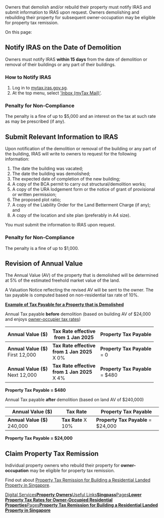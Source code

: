 Owners that demolish and/or rebuild their property must notify IRAS and submit information to IRAS upon request. Owners demolishing and rebuilding their property for subsequent owner-occupation may be eligible for property tax remission.

On this page:

## Notify IRAS on the Date of Demolition

Owners must notify IRAS **within 15 days** from the date of demolition or removal of their buildings or any part of their buildings.

### How to Notify IRAS

1. Log in to [mytax.iras.gov.sg](https://mytax.iras.gov.sg/ "myTax.iras.gov.sg").
2. At the top menu, select ['Inbox (myTax Mail)'](https://mytax.iras.gov.sg/portal/correspondence/mytax-mail).

### Penalty for Non-Compliance

The penalty is a fine of up to $5,000 and an interest on the tax at such rate as may be prescribed (if any).

## Submit Relevant Information to IRAS

Upon notification of the demolition or removal of the building or any part of the building, IRAS will write to owners to request for the following information:

1. The date the building was vacated;
2. The date the building was demolished;
3. The expected date of completion of the new building;
4. A copy of the BCA permit to carry out structural/demolition works;
5. A copy of the URA lodgement form or the notice of grant of provisional or written permission;
6. The proposed plot ratio;
7. A copy of the Liability Order for the Land Betterment Charge (if any); and
8. A copy of the location and site plan (preferably in A4 size).

You must submit the information to IRAS upon request.

### Penalty for Non-Compliance

The penalty is a fine of up to $1,000.

## Revision of Annual Value

The Annual Value (AV) of the property that is demolished will be determined at 5% of the estimated freehold market value of the land.

A Valuation Notice reflecting the revised AV will be sent to the owner. The tax payable is computed based on non-residential tax rate of 10%.

[**Example of Tax Payable for a Property that is Demolished**](https://www.iras.gov.sg/taxes/property-tax/property-owners/your-situation/demolishing-or-rebuilding-my-property#example-of-tax-payable-for-a-property-that-is-demolished)

Annual Tax payable **before** demolition (based on building AV of $24,000 and enjoys [owner-occupier tax rates](https://www.iras.gov.sg/taxes/property-tax/property-owners/property-tax-reliefs/lower-property-tax-rates-for-owner-occupied-residential-properties))

| Annual Value ($) | Tax Rate effective <br>from 1 Jan 2025 | Property Tax Payable |
| --- | --- | --- |
| **Annual Value ($)** <br>First 12,000 | **Tax Rate effective**<br>**from 1 Jan 2025** <br>X 0% | **Property Tax Payable** <br>= 0 |
| **Annual Value ($)** <br>Next 12,000 | **Tax Rate effective**<br>**from 1 Jan 2025** <br>X 4% | **Property Tax Payable** <br>= $480 |

**Property Tax Payable = $480**

Annual Tax payable **after** demolition (based on land AV of $240,000)

| Annual Value ($) | Tax Rate | Property Tax Payable |
| --- | --- | --- |
| **Annual Value ($)** 240,000 | **Tax Rate** X 10% | **Property Tax Payable** = $24,000 |

**Property Tax Payable = $24,000**

## Claim Property Tax Remission

Individual property owners who rebuild their property for **owner-occupation** may be eligible for property tax remission.

Find out about [Property Tax Remission for Building a Residential Landed Property in Singapore](https://www.iras.gov.sg/taxes/property-tax/property-owners/property-tax-reliefs/property-tax-remission-building-residential-landed-property-in-singapore "Property Tax Remission for Rebuilding an Owner-Occupied House").

[Digital Services**Property Owners**](https://www.iras.gov.sg/digital-services/property-owners)[Useful Links**Singpass**](https://www.singpass.gov.sg/main)[Pages**Lower Property Tax Rates for Owner-Occupied Residential Properties**](https://www.iras.gov.sg/taxes/property-tax/property-owners/property-tax-reliefs/lower-property-tax-rates-for-owner-occupied-residential-properties)[Pages**Property Tax Remission for Building a Residential Landed Property in Singapore**](https://www.iras.gov.sg/taxes/property-tax/property-owners/property-tax-reliefs/property-tax-remission-building-residential-landed-property-in-singapore)
